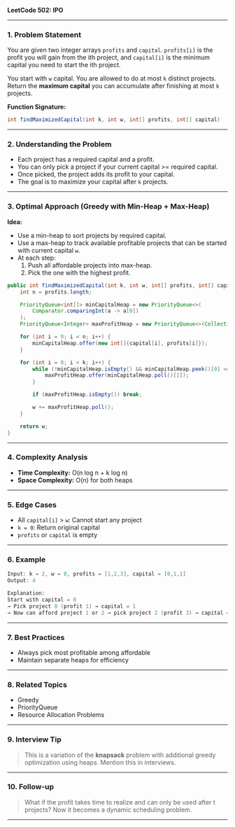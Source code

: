 **LeetCode 502: IPO**

---

### 1. Problem Statement

You are given two integer arrays `profits` and `capital`. `profits[i]` is the profit you will gain from the ith project, and `capital[i]` is the minimum capital you need to start the ith project.

You start with `w` capital. You are allowed to do at most `k` distinct projects. Return the **maximum capital** you can accumulate after finishing at most `k` projects.

**Function Signature:**

```java
int findMaximizedCapital(int k, int w, int[] profits, int[] capital)
```

---

### 2. Understanding the Problem

- Each project has a required capital and a profit.
- You can only pick a project if your current capital >= required capital.
- Once picked, the project adds its profit to your capital.
- The goal is to maximize your capital after `k` projects.

---

### 3. Optimal Approach (Greedy with Min-Heap + Max-Heap)

**Idea:**

- Use a min-heap to sort projects by required capital.
- Use a max-heap to track available profitable projects that can be started with current capital `w`.
- At each step:
  1. Push all affordable projects into max-heap.
  2. Pick the one with the highest profit.

```java
public int findMaximizedCapital(int k, int w, int[] profits, int[] capital) {
    int n = profits.length;

    PriorityQueue<int[]> minCapitalHeap = new PriorityQueue<>(
        Comparator.comparingInt(a -> a[0])
    );
    PriorityQueue<Integer> maxProfitHeap = new PriorityQueue<>(Collections.reverseOrder());

    for (int i = 0; i < n; i++) {
        minCapitalHeap.offer(new int[]{capital[i], profits[i]});
    }

    for (int i = 0; i < k; i++) {
        while (!minCapitalHeap.isEmpty() && minCapitalHeap.peek()[0] <= w) {
            maxProfitHeap.offer(minCapitalHeap.poll()[1]);
        }

        if (maxProfitHeap.isEmpty()) break;

        w += maxProfitHeap.poll();
    }

    return w;
}
```

---

### 4. Complexity Analysis

- **Time Complexity:** O(n log n + k log n)
- **Space Complexity:** O(n) for both heaps

---

### 5. Edge Cases

- All `capital[i]` > `w`: Cannot start any project
- `k = 0`: Return original capital
- `profits` or `capital` is empty

---

### 6. Example

```java
Input: k = 2, w = 0, profits = [1,2,3], capital = [0,1,1]
Output: 4

Explanation:
Start with capital = 0
→ Pick project 0 (profit 1) → capital = 1
→ Now can afford project 1 or 2 → pick project 2 (profit 3) → capital = 4
```

---

### 7. Best Practices

- Always pick most profitable among affordable
- Maintain separate heaps for efficiency

---

### 8. Related Topics

- Greedy
- PriorityQueue
- Resource Allocation Problems

---

### 9. Interview Tip

> This is a variation of the **knapsack** problem with additional greedy optimization using heaps. Mention this in interviews.

---

### 10. Follow-up

> What if the profit takes time to realize and can only be used after t projects? Now it becomes a dynamic scheduling problem.

---

